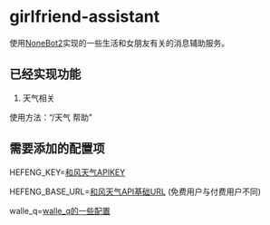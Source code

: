 # girlfriend-assistant

使用[NoneBot2](https://github.com/nonebot/nonebot2)实现的一些生活和女朋友有关的消息辅助服务。

## 已经实现功能

1. 天气相关

使用方法：“/天气 帮助”

## 需要添加的配置项

HEFENG_KEY=[和风天气APIKEY](https://console.qweather.com/#/console)

HEFENG_BASE_URL=[和风天气API基础URL](https://dev.qweather.com/docs/api/weather/weather-now/) (免费用户与付费用户不同)

walle_q=[walle_q的一些配置](https://github.com/onebot-walle/nonebot_adapter_walleq)